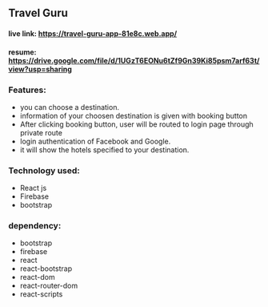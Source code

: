 ## Travel Guru

#### live link: https://travel-guru-app-81e8c.web.app/ 

#### resume: https://drive.google.com/file/d/1UGzT6EONu6tZf9Gn39Ki85psm7arf63t/view?usp=sharing

### Features:
- you can choose a destination.  
- information of your choosen destination is given with booking button
- After clicking booking button, user will be routed to login page through private route
- login authentication of Facebook and Google.
- it will show the hotels specified to your destination.

  



### Technology used:
- React js
- Firebase
- bootstrap
  

### dependency:
- bootstrap
- firebase
- react
- react-bootstrap
- react-dom
- react-router-dom
- react-scripts 